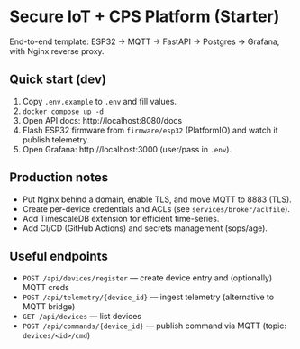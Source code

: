 # Secure IoT + CPS Platform (Starter)

End-to-end template: ESP32 → MQTT → FastAPI → Postgres → Grafana, with Nginx reverse proxy.

## Quick start (dev)
1. Copy `.env.example` to `.env` and fill values.
2. `docker compose up -d`
3. Open API docs: http://localhost:8080/docs
4. Flash ESP32 firmware from `firmware/esp32` (PlatformIO) and watch it publish telemetry.
5. Open Grafana: http://localhost:3000 (user/pass in `.env`).

## Production notes
- Put Nginx behind a domain, enable TLS, and move MQTT to 8883 (TLS). 
- Create per-device credentials and ACLs (see `services/broker/aclfile`).
- Add TimescaleDB extension for efficient time-series.
- Add CI/CD (GitHub Actions) and secrets management (sops/age).

## Useful endpoints
- `POST /api/devices/register` — create device entry and (optionally) MQTT creds
- `POST /api/telemetry/{device_id}` — ingest telemetry (alternative to MQTT bridge)
- `GET /api/devices` — list devices
- `POST /api/commands/{device_id}` — publish command via MQTT (topic: `devices/<id>/cmd`)
